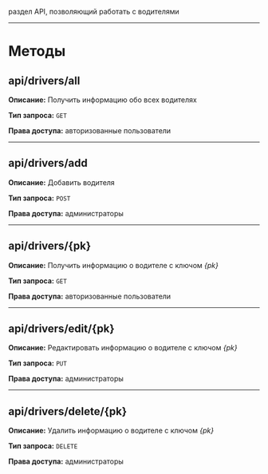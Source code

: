 раздел API, позволяющий работать с водителями

---

# Методы

## api/drivers/all

**Описание:** Получить информацию обо всех водителях

**Тип запроса:** `GET`

**Права доступа:** авторизованные пользователи

---

## api/drivers/add

**Описание:** Добавить водителя

**Тип запроса:** `POST`

**Права доступа:** администраторы

---


## api/drivers/{pk}

**Описание:** Получить информацию о водителе с ключом *{pk}*

**Тип запроса:** `GET`

**Права доступа:** авторизованные пользователи

---


## api/drivers/edit/{pk}

**Описание:** Редактировать информацию о водителе с ключом *{pk}*

**Тип запроса:** `PUT`

**Права доступа:** администраторы

---

## api/drivers/delete/{pk}

**Описание:** Удалить информацию о водителе с ключом *{pk}*

**Тип запроса:** `DELETE`

**Права доступа:** администраторы